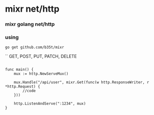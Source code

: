 # mixr net/http
### mixr golang net/http

### using

``` go get github.com/b35t/mixr ```

`` GET, POST, PUT, PATCH, DELETE

```

func main() {
	mux := http.NewServeMux()

	mux.Handle("/api/user", mixr.Get(func(w http.ResponseWriter, r *http.Request) {
		//code
	}))

	http.ListenAndServe(":1234", mux)
}

```
